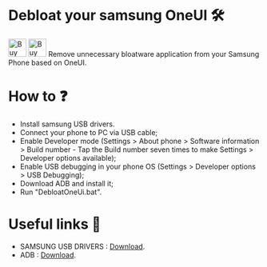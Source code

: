 # Debloat your samsung OneUI 🛠️
<a href='https://ko-fi.com/L4L8OXTVH' target='_blank'><img height='36' style='border:0px;height:36px;' src='https://storage.ko-fi.com/cdn/kofi5.png?v=3' border='0' alt='Buy Me a Coffee at ko-fi.com' /></a>
<a href='https://imgur.com/a/YB9RDXA' target='_blank'><img height='36' style='border:0px;height:36px;' src='https://i.imgur.com/a/YB9RDXA.png' border='0' alt='Buy Me a Coffee at ko-fi.com' /></a>
Remove unnecessary bloatware application from your Samsung Phone based on OneUI.

# How to ❓ 
- Install samsung USB drivers.
- Connect your phone to PC via USB cable;
- Enable Developer mode (Settings > About phone > Software information > Build number - Tap the Build number seven times to make Settings > Developer options available);
- Enable USB debugging in your phone OS (Settings > Developer options > USB Debugging);
- Download ADB and install it;
- Run "DebloatOneUi.bat".

# Useful links 🔗
- SAMSUNG USB DRIVERS : [Download](https://developer.samsung.com/android-usb-driver).
- ADB : [Download](https://developer.android.com/studio/intro).

